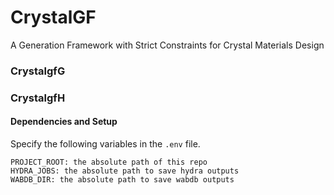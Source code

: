 # CrystalGF
A Generation Framework with Strict Constraints for Crystal Materials Design

### CrystalgfG


### CrystalgfH

#### Dependencies and Setup

Specify the following variables in the `.env` file.

```
PROJECT_ROOT: the absolute path of this repo
HYDRA_JOBS: the absolute path to save hydra outputs
WABDB_DIR: the absolute path to save wabdb outputs
```

